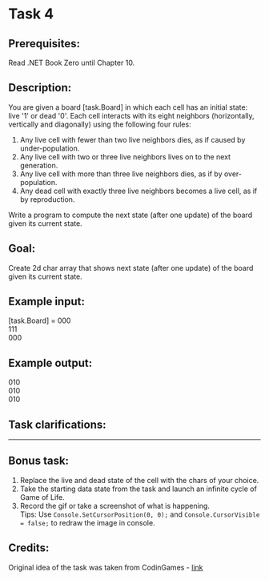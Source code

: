 # Task 4

## Prerequisites:
Read .NET Book Zero until Chapter 10.

## Description:
You are given a board [task.Board] in which each cell has an initial state: live '1' or dead '0'. Each cell interacts with its eight neighbors (horizontally, vertically and diagonally) using the following four rules:

1. Any live cell with fewer than two live neighbors dies, as if caused by under-population.
2. Any live cell with two or three live neighbors lives on to the next generation.
3. Any live cell with more than three live neighbors dies, as if by over-population.
4. Any dead cell with exactly three live neighbors becomes a live cell, as if by reproduction.

Write a program to compute the next state (after one update) of the board given its current state.

## Goal:
Create 2d char array that shows next state (after one update) of the board given its current state.

## Example input: 
[task.Board] = 
000  
111  
000  

## Example output:
010  
010  
010  

## Task clarifications:
---

## Bonus task:  
1. Replace the live and dead state of the cell with the chars of your choice.  
2. Take the starting data state from the task and launch an infinite cycle of Game of Life.  
3. Record the gif or take a screenshot of what is happening.  
Tips: 
Use `Console.SetCursorPosition(0, 0);` and `Console.CursorVisible = false;` to redraw the image in console.

## Credits:
Original idea of the task was taken from CodinGames - [link](https://www.codingame.com/ide/puzzle/game-of-life)
